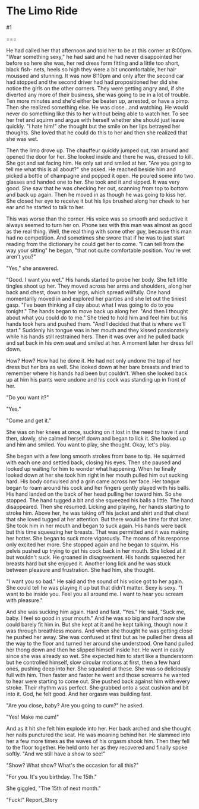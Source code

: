 The Limo Ride
=============
#1 

 

 

===

He had called her that afternoon and told her to be at this corner at 8:00pm. "Wear something sexy," he had said and he had never disappointed her before so here she was, her red dress form fitting and a little too short, black fish- nets, heels so high they were a bit uncomfortable, her hair moussed and stunning. It was now 8:10pm and only after the second car had stopped and the second driver had had propositioned her did she notice the girls on the other corners. They were getting angry and, if she diverted any more of their business, she was going to be in a lot of trouble. Ten more minutes and she'd either be beaten up, arrested, or have a pimp. Then she realized something else. He was close...and watching. He would never do something like this to her without being able to watch her. To see her fret and squirm and argue with herself whether she should just leave quickly. "I hate him!" she thought but the smile on her lips betrayed her thoughts. She loved that he could do this to her and then she realized that she was wet. 

 Then the limo drove up. The chauffeur quickly jumped out, ran around and opened the door for her. She looked inside and there he was, dressed to kill. She got and sat facing him. He only sat and smiled at her. "Are you going to tell me what this is all about?" she asked. He reached beside him and picked a bottle of champagne and popped it open. He poured some into two glasses and handed one to her. She took and it and sipped. It was very good. She saw that he was checking her out, scanning from top to bottom and back up again. Then he moved in as though he was going to kiss her. She closed her eye to receive it but his lips brushed along her cheek to her ear and he started to talk to her. 

 This was worse than the corner. His voice was so smooth and seductive it always seemed to turn her on. Phone sex with this man was almost as good as the real thing. Well, the real thing with some other guy, because this man had no competition. And sometimes she swore that if he was to just start reading from the dictionary he could get her to come. "I can tell from the way your sitting" he began, "that not quite comfortable position. You're wet aren't you?" 

 "Yes," she answered. 

 "Good. I want you wet." His hands started to probe her body. She felt little tingles shoot up her. They moved across her arms and shoulders, along her back and chest, down to her legs, which spread willfully. One hand momentarily moved in and explored her panties and she let out the tiniest gasp. "I've been thinking all day about what I was going to do to you tonight." The hands began to move back up along her. "And then I thought about what you could do to me." She tried to hold him and feel him but his hands took hers and pushed them. "And I decided that that is where we'll start." Suddenly his tongue was in her mouth and they kissed passionately while his hands still restrained hers. Then it was over and he pulled back and sat back in his own seat and smiled at her. A moment later her dress fell down. 

 How? How? How had he done it. He had not only undone the top of her dress but her bra as well. She looked down at her bare breasts and tried to remember where his hands had been but couldn't. When she looked back up at him his pants were undone and his cock was standing up in front of her. 

 "Do you want it?" 

 "Yes." 

 "Come and get it." 

 She was on her knees at once, sucking on it lost in the need to have it and then, slowly, she calmed herself down and began to lick it. She looked up and him and smiled. You want to play, she thought. Okay, let's play. 

 She began with a few long smooth strokes from base to tip. He squirmed with each one and settled back, closing his eyes. Then she paused and looked up waiting for him to wonder what happening. When he finally looked down at her she took him right in her mouth pulled him out sucking hard. His body convulsed and a grin came across her face. Her tongue began to roam around his cock and her fingers gently played with his balls. His hand landed on the back of her head pulling her toward him. So she stopped. The hand tugged a bit and she squeezed his balls a little. The hand disappeared. Then she resumed. Licking and playing, her hands starting to stroke him. Above her, he was taking off his jacket and shirt and that chest that she loved tugged at her attention. But there would be time for that later. She took him in her mouth and began to suck again. His hands were back but this time squeezing her breasts. That was permitted and it was making her hotter. She began to suck more vigorously. The moans of his response only excited her more. She stopped again and he began to squirm. His pelvis pushed up trying to get his cock back in her mouth. She licked at it but wouldn't suck. He groaned in disagreement. His hands squeezed her breasts hard but she enjoyed it. Another long lick and he was stuck between pleasure and frustration. She had him, she thought. 

 "I want you so bad." He said and the sound of his voice got to her again. She could tell he was playing it up but that didn't matter. Sexy is sexy. "I want to be inside you. Feel you all around me. I want to hear you scream with pleasure." 

 And she was sucking him again. Hard and fast. "Yes." He said, "Suck me, baby. I feel so good in your mouth." And he was so big and hard now she could barely fit him in. But she kept at it and he kept talking, though now it was through breathless moans. And when she thought he was getting close he pushed her away. She was confused at first but as he pulled her dress all the way to the floor and turned her around she understood. One hand pulled her thong down and then he slipped himself inside her. He went in easily since she was already so wet. She expected him to start like a thunderstorm but he controlled himself, slow circular motions at first, then a few hard ones, pushing deep into her. She squealed at these. She was so deliciously full with him. Then faster and faster he went and those screams he wanted to hear were starting to come out. She pushed back against him with every stroke. Their rhythm was perfect. She grabbed onto a seat cushion and bit into it. God, he felt good. And her orgasm was building fast. 

 "Are you close, baby? Are you going to cum?" he asked. 

 "Yes! Make me cum!" 

 And as it hit she felt him explode into her. Her back arched and she thought her nails punctured the seat. He was moaning behind her. He slammed into her a few more times as the waves of his orgasm shook him. Then they fell to the floor together. He held onto her as they recovered and finally spoke softly. "And we still have a show to see!" 

 "Show? What show? What's the occasion for all this?" 

 "For you. It's you birthday. The 15th." 

 She giggled, "The 15th of next month." 

 "Fuck!" Report_Story 
